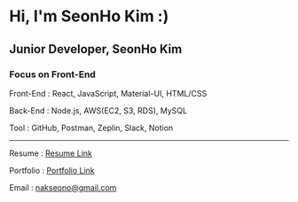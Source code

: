 # Hi, I'm SeonHo Kim :)

## Junior Developer, SeonHo Kim

### Focus on Front-End

Front-End : React, JavaScript, Material-UI, HTML/CSS

Back-End : Node.js, AWS(EC2, S3, RDS), MySQL

Tool : GitHub, Postman, Zeplin, Slack, Notion

---

Resume : [Resume Link](https://bit.ly/2GcjzEb)

Portfolio : [Portfolio Link](https://bit.ly/3h83vjv)

Email : nakseono@gmail.com
